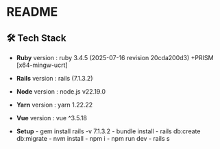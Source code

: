 # README

## 🛠️ Tech Stack

- **Ruby** version : ruby 3.4.5 (2025-07-16 revision 20cda200d3) +PRISM [x64-mingw-ucrt]

- **Rails** version : rails (7.1.3.2)

- **Node** version : node.js v22.19.0

- **Yarn** version : yarn 1.22.22

- **Vue** version : vue ^3.5.18

- **Setup** - gem install rails -v 7.1.3.2 - bundle install - rails db:create db:migrate - nvm install - npm i - npm run dev - rails s
                    
